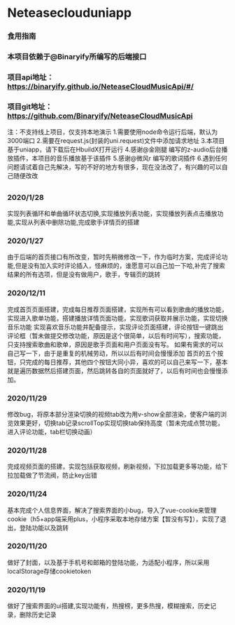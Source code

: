 # Neteaseclouduniapp
### 食用指南
### 本项目依赖于@Binaryify所编写的后端接口
### 项目api地址：https://binaryify.github.io/NeteaseCloudMusicApi/#/
### 项目git地址：https://github.com/Binaryify/NeteaseCloudMusicApi
注：不支持线上项目，仅支持本地演示
1.需要使用node命令运行后端，默认为3000端口
2.需要在request.js(封装的uni.request)文件中添加请求地址
3.本项目基于uniapp，请下载后在HbuildX打开运行
4.感谢@金刚腿 编写的z-audio后台播放插件，本项目的音乐播放基于该插件
5.感谢@微风r 编写的歌词插件
6.遇到任何问题请试着自己先解决，写的不好的地方有很多，现在没法改了，有兴趣的可以自己随便改改
##
### 2020/1/28
实现列表循环和单曲循环状态切换,实现播放列表功能，实现播放列表点击播放功能,实现从列表中删除功能,完成歌手详情页的搭建
### 2020/1/27
由于后端的首页接口有所改变，暂时先稍微修改一下，作为临时方案，完成评论功能,但是没有加入实时评论插入，怪麻烦的，谁愿意可以自己加一下哈,补完了搜索结果的所有选项，但是没有做用户，歌手，专辑页的跳转
### 2020/12/11
完成首页页面搭建，完成每日推荐页面搭建，实现所有可以看到歌曲的播放功能，实现进入歌单功能，搭建播放详情页面功能，实现歌词获取并展示功能，实现切换音乐功能
实现喜欢音乐功能并配备提示，实现评论页面搭建，评论按钮一键跳出评论框（暂未做提交修改功能，原因是这个很简单，以后有时间写），搜索功能，只支持搜索歌曲和歌单，原因是歌手页面和用户页面没有写。
如果有需求的可以自己写一下，由于是重复的机械劳动，所以以后有时间会慢慢添加
首页的五个按钮，只完成的每日推荐，其他四个按钮大同小异，喜欢的可以自己来写一下，基本就是遍历数据然后搭建页面，然后跳转各自的页面就好了，以后有时间也会慢慢添加。
### 2020/11/29
修改bug，将原本部分渲染切换的视频tab改为用v-show全部渲染，使客户端的浏览效果更好，切换tab记录scrollTop实现切换tab保持高度（暂未完成点赞功能，进入评论功能，tab栏切换动画）
### 2020/11/28
完成视频页面的搭建，实现包括获取视频，刷新视频，下拉加载更多等功能，给下拉加载做了节流阀，防止key出错
### 2020/11/24
基本完成个人信息界面，解决了搜索界面的小bug，导入了vue-cookie来管理cookie（h5+app端采用plus，小程序采取本地存储方案【暂没有写】），实现了退出，登陆功能以及跳转
### 2020/11/20 
做好了封面，以及基于手机号和邮箱的登陆功能，为适配小程序，所以采用localStorage存储cookietoken 
### 2020/11/19
做好了搜索界面的ui搭建,实现功能有，热搜榜，更多热搜，模糊搜索，历史记录，删除历史记录
